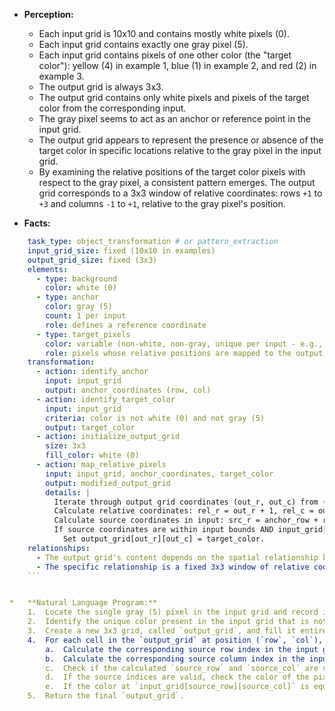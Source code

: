 *   **Perception:**
    *   Each input grid is 10x10 and contains mostly white pixels (0).
    *   Each input grid contains exactly one gray pixel (5).
    *   Each input grid contains pixels of one other color (the "target color"): yellow (4) in example 1, blue (1) in example 2, and red (2) in example 3.
    *   The output grid is always 3x3.
    *   The output grid contains only white pixels and pixels of the target color from the corresponding input.
    *   The gray pixel seems to act as an anchor or reference point in the input grid.
    *   The output grid appears to represent the presence or absence of the target color in specific locations relative to the gray pixel in the input grid.
    *   By examining the relative positions of the target color pixels with respect to the gray pixel, a consistent pattern emerges. The output grid corresponds to a 3x3 window of relative coordinates: rows `+1` to `+3` and columns `-1` to `+1`, relative to the gray pixel's position.

*   **Facts:**
    
```yaml
    task_type: object_transformation # or pattern_extraction
    input_grid_size: fixed (10x10 in examples)
    output_grid_size: fixed (3x3)
    elements:
      - type: background
        color: white (0)
      - type: anchor
        color: gray (5)
        count: 1 per input
        role: defines a reference coordinate
      - type: target_pixels
        color: variable (non-white, non-gray, unique per input - e.g., yellow, blue, red)
        role: pixels whose relative positions are mapped to the output
    transformation:
      - action: identify_anchor
        input: input_grid
        output: anchor_coordinates (row, col)
      - action: identify_target_color
        input: input_grid
        criteria: color is not white (0) and not gray (5)
        output: target_color
      - action: initialize_output_grid
        size: 3x3
        fill_color: white (0)
      - action: map_relative_pixels
        input: input_grid, anchor_coordinates, target_color
        output: modified_output_grid
        details: |
          Iterate through output grid coordinates (out_r, out_c) from (0,0) to (2,2).
          Calculate relative coordinates: rel_r = out_r + 1, rel_c = out_c - 1.
          Calculate source coordinates in input: src_r = anchor_row + rel_r, src_c = anchor_col + rel_c.
          If source coordinates are within input bounds AND input_grid[src_r][src_c] == target_color:
            Set output_grid[out_r][out_c] = target_color.
    relationships:
      - The output grid's content depends on the spatial relationship between the target pixels and the anchor pixel in the input grid.
      - The specific relationship is a fixed 3x3 window of relative coordinates: rows [+1, +3], columns [-1, +1].
    ```


*   **Natural Language Program:**
    1.  Locate the single gray (5) pixel in the input grid and record its row and column index (`anchor_row`, `anchor_col`).
    2.  Identify the unique color present in the input grid that is not white (0) and not gray (5). This is the `target_color`.
    3.  Create a new 3x3 grid, called `output_grid`, and fill it entirely with white (0) pixels.
    4.  For each cell in the `output_grid` at position (`row`, `col`), where `row` ranges from 0 to 2 and `col` ranges from 0 to 2:
        a.  Calculate the corresponding source row index in the input grid: `source_row = anchor_row + (row + 1)`.
        b.  Calculate the corresponding source column index in the input grid: `source_col = anchor_col + (col - 1)`.
        c.  Check if the calculated `source_row` and `source_col` are valid indices within the boundaries of the input grid.
        d.  If the source indices are valid, check the color of the pixel at `input_grid[source_row][source_col]`.
        e.  If the color at `input_grid[source_row][source_col]` is equal to the `target_color`, set the pixel at `output_grid[row][col]` to the `target_color`.
    5.  Return the final `output_grid`.